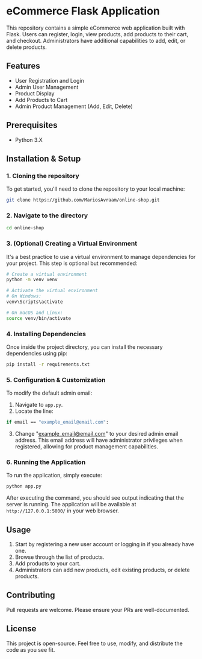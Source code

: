 # eCommerce Flask Application

This repository contains a simple eCommerce web application built with Flask. Users can register, login, view products, add products to their cart, and checkout. Administrators have additional capabilities to add, edit, or delete products.

## Features
- User Registration and Login
- Admin User Management
- Product Display
- Add Products to Cart
- Admin Product Management (Add, Edit, Delete)

## Prerequisites
- Python 3.X

## Installation & Setup

### 1. Cloning the repository
To get started, you'll need to clone the repository to your local machine:
```bash
git clone https://github.com/MariosAvraam/online-shop.git
```
### 2. Navigate to the directory
```bash
cd online-shop
```

### 3. (Optional) Creating a Virtual Environment
It's a best practice to use a virtual environment to manage dependencies for your project. This step is optional but recommended:
```bash
# Create a virtual environment
python -m venv venv

# Activate the virtual environment
# On Windows:
venv\Scripts\activate

# On macOS and Linux:
source venv/bin/activate
```

### 4. Installing Dependencies
Once inside the project directory, you can install the necessary dependencies using pip:
```bash
pip install -r requirements.txt
```

### 5. Configuration & Customization
To modify the default admin email:

1. Navigate to `app.py`.
2. Locate the line:
```bash
if email == "example_email@email.com":
```
3. Change "example_email@email.com" to your desired admin email address.
This email address will have administrator privileges when registered, allowing for product management capabilities.

### 6. Running the Application
To run the application, simply execute:
```bash
python app.py
```
After executing the command, you should see output indicating that the server is running. The application will be available at `http://127.0.0.1:5000/` in your web browser.

## Usage
1. Start by registering a new user account or logging in if you already have one.
2. Browse through the list of products.
3. Add products to your cart.
4. Administrators can add new products, edit existing products, or delete products.

## Contributing
Pull requests are welcome. Please ensure your PRs are well-documented.

## License
This project is open-source. Feel free to use, modify, and distribute the code as you see fit.